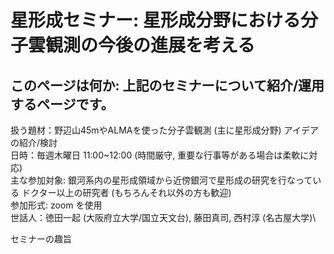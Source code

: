 # 星形成セミナー: 星形成分野における分子雲観測の今後の進展を考える

## このページは何か: 上記のセミナーについて紹介/運用するページです。

扱う題材：野辺山45mやALMAを使った分子雲観測 (主に星形成分野) アイデアの紹介/検討\
日時：毎週木曜日 11:00~12:00 (時間厳守, 重要な行事等がある場合は柔軟に対応)\
主な参加対象: 銀河系内の星形成領域から近傍銀河で星形成の研究を行なっている ドクター以上の研究者 (もちろんそれ以外の方も歓迎)\
参加形式: zoom を使用\
世話人：徳田一起 (大阪府立大学/国立天文台), 藤田真司, 西村淳 (名古屋大学)\

セミナーの趣旨


<!--
## image
- [にゃんこ](data/nyanko.png)

## Links
- [ads](http://ads.nao.ac.jp/abstract_service.html)


[編集ページ](https://github.com/sf-proposals-seminar/sf-proposals-seminar.github.io)
-->
